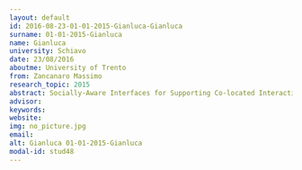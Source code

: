 ```yaml
---
layout: default 
id: 2016-08-23-01-01-2015-Gianluca-Gianluca
surname: 01-01-2015-Gianluca
name: Gianluca
university: Schiavo
date: 23/08/2016
aboutme: University of Trento
from: Zancanaro Massimo
research_topic: 2015
abstract: Socially-Aware Interfaces for Supporting Co-located Interactions
advisor: 
keywords: 
website: 
img: no_picture.jpg
email: 
alt: Gianluca 01-01-2015-Gianluca
modal-id: stud48
---
```

